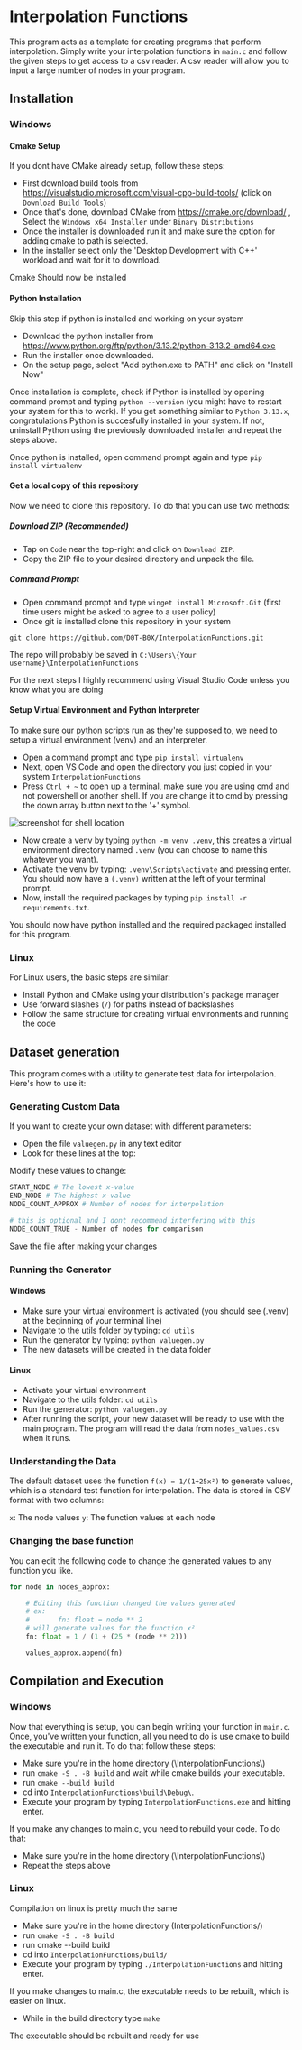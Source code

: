 # Interpolation Functions

This program acts as a template for creating programs that perform interpolation.
Simply write your interpolation functions in `main.c` and follow the given steps to get access to a csv reader.
A csv reader will allow you to input a large number of nodes in your program.

## Installation

### Windows

#### Cmake Setup

If you dont have CMake already setup, follow these steps:

- First download build tools from https://visualstudio.microsoft.com/visual-cpp-build-tools/ (click on `Download Build Tools`)
- Once that's done, download CMake from https://cmake.org/download/ , Select the `Windows x64 Installer` under `Binary Distributions`
- Once the installer is downloaded run it and make sure the option for adding cmake to path is selected.
- In the installer select only the 'Desktop Development with C++' workload and wait for it to download.

Cmake Should now be installed

#### Python Installation

Skip this step if python is installed and working on your system

- Download the python installer from https://www.python.org/ftp/python/3.13.2/python-3.13.2-amd64.exe
- Run the installer once downloaded. 
- On the setup page, select "Add python.exe to PATH" and click on "Install Now"

Once installation is complete, check if Python is installed by opening command prompt and typing `python --version` (you might have to restart your system for this to work).
If you get something similar to `Python 3.13.x`, congratulations Python is succesfully installed in your system. If not, uninstall Python using the previously downloaded installer and repeat the steps above.

Once python is installed, open command prompt again and type `pip install virtualenv`

#### Get a local copy of this repository

Now we need to clone this repository. To do that you can use two methods:

##### Download ZIP (Recommended)

- Tap on `Code` near the top-right and click on `Download ZIP`.
- Copy the ZIP file to your desired directory and unpack the file.

##### Command Prompt

- Open command prompt and type `winget install Microsoft.Git` (first time users might be asked to agree to a user policy)
- Once git is installed clone this repository in your system

```
git clone https://github.com/D0T-B0X/InterpolationFunctions.git
```

The repo will probably be saved in `C:\Users\{Your username}\InterpolationFunctions`

For the next steps I highly recommend using Visual Studio Code unless you know what you are doing

#### Setup Virtual Environment and Python Interpreter

To make sure our python scripts run as they're supposed to, we need to setup a virtual environment (venv) and an interpreter. 

- Open a command prompt and type `pip install virtualenv`
- Next, open VS Code and open the directory you just copied in your system `InterpolationFunctions`
- Press `Ctrl + ~` to open up a terminal, make sure you are using cmd and not powershell or another shell. If you are change it to cmd by pressing the down array button next to the '+' symbol.

![screenshot for shell location](<Screenshot From 2025-04-03 20-42-07.png>)

- Now create a venv by typing `python -m venv .venv`, this creates a virtual environment directory named `.venv` (you can choose to name this whatever you want).
- Activate the venv by typing: `.venv\Scripts\activate` and pressing enter. You should now have a `(.venv)` written at the left of your terminal prompt.
- Now, install the required packages by typing `pip install -r requirements.txt`.

You should now have python installed and the required packaged installed for this program.

### Linux

For Linux users, the basic steps are similar:
- Install Python and CMake using your distribution's package manager
- Use forward slashes (`/`) for paths instead of backslashes
- Follow the same structure for creating virtual environments and running the code

## Dataset generation

This program comes with a utility to generate test data for interpolation. Here's how to use it:

### Generating Custom Data

If you want to create your own dataset with different parameters:

- Open the file `valuegen.py` in any text editor
- Look for these lines at the top:

Modify these values to change:

```py
START_NODE # The lowest x-value
END_NODE # The highest x-value
NODE_COUNT_APPROX # Number of nodes for interpolation

# this is optional and I dont recommend interfering with this
NODE_COUNT_TRUE - Number of nodes for comparison
```

Save the file after making your changes

### Running the Generator

#### Windows

- Make sure your virtual environment is activated (you should see (.venv) at the beginning of your terminal line)
- Navigate to the utils folder by typing: `cd utils`
- Run the generator by typing: `python valuegen.py`
- The new datasets will be created in the data folder

#### Linux

- Activate your virtual environment
- Navigate to the utils folder: `cd utils`
- Run the generator: `python valuegen.py`
- After running the script, your new dataset will be ready to use with the main program. The program will read the data from `nodes_values.csv` when it runs.

### Understanding the Data

The default dataset uses the function `f(x) = 1/(1+25x²)` to generate values, which is a standard test function for interpolation. The data is stored in CSV format with two columns:

`x`: The node values
`y`: The function values at each node

### Changing the base function

You can edit the following code to change the generated values to any function you like.

```py
for node in nodes_approx:

    # Editing this function changed the values generated
    # ex: 
    #       fn: float = node ** 2
    # will generate values for the function x²
    fn: float = 1 / (1 + (25 * (node ** 2)))

    values_approx.append(fn)
```

## Compilation and Execution

### Windows

Now that everything is setup, you can begin writing your function in `main.c`. 
Once, you've written your function, all you need to do is use cmake to build the executable and run it.
To do that follow these steps:

- Make sure you're in the home directory (\\InterpolationFunctions\\)
- run `cmake -S . -B build` and wait while cmake builds your executable.
- run `cmake --build build`
- cd into `InterpolationFunctions\build\Debug\`.
- Execute your program by typing `InterpolationFunctions.exe` and hitting enter.

If you make any changes to main.c, you need to rebuild your code. To do that:

- Make sure you're in the home directory (\\InterpolationFunctions\\)
- Repeat the steps above

### Linux

Compilation on linux is pretty much the same

- Make sure you're in the home directory (InterpolationFunctions/)
- run `cmake -S . -B build`
- run cmake --build build
- cd into `InterpolationFunctions/build/`
- Execute your program by typing `./InterpolationFunctions` and hitting enter.

If you make changes to main.c, the executable needs to be rebuilt, which is easier on linux.

- While in the build directory type `make`

The executable should be rebuilt and ready for use